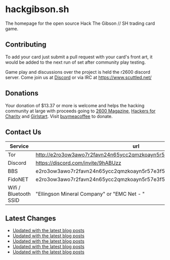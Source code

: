 # hackgibson.sh
The homepage for the open source Hack The Gibson // SH trading card game.


## Contributing

To add your card just submit a pull request with your card's front art, it would be added to the next run of set after community play testing.

Game play and discussions over the project is held the r2600 discord server. Come join us at [Discord](https://discord.com/invite/9hABUzz) or via IRC at https://www.scuttled.net/


## Donations

Your donation of $13.37 or more is welcome and helps the hacking community at large with proceeds going to [2600 Magazine](https://2600.com/), [Hackers for Charity](https://hackersforcharity.org) and [Girlstart](https://girlstart.org).  Visit [buymeacoffee](https://www.buymeacoffee.com/hackgibson.sh) to donate.


## Contact Us

Service | url
-|-
Tor | http://e2ro3ow3awo7r2favn24n65ycc2qmzkoayn5r57e3f56nvjwdcgg32ad.onion
Discord | https://discord.com/invite/9hABUzz
BBS | e2ro3ow3awo7r2favn24n65ycc2qmzkoayn5r57e3f56nvjwdcgg32ad.onion:23
FidoNET | e2ro3ow3awo7r2favn24n65ycc2qmzkoayn5r57e3f56nvjwdcgg32ad.onion:24554
Wifi / Bluetooth SSID | "Ellingson Mineral Company" or "EMC Net - <fidonet address>"

## Latest Changes
<!-- BLOG-POST-LIST:START -->
- [Updated with the latest blog posts](https://github.com/DFW2600/hackgibson.sh/commit/369d802410b04f4a8e77d80c3d4ac265134a3cc5)
- [Updated with the latest blog posts](https://github.com/DFW2600/hackgibson.sh/commit/edbaf06e2be04c1e6d8129ead372cca1c6556490)
- [Updated with the latest blog posts](https://github.com/DFW2600/hackgibson.sh/commit/4deced9ce561bf9fa88f639c2dcf86021e0a9ec2)
- [Updated with the latest blog posts](https://github.com/DFW2600/hackgibson.sh/commit/cda1b2ef6d8489856741c33ec20f466244da9df7)
- [Updated with the latest blog posts](https://github.com/DFW2600/hackgibson.sh/commit/79674d59c451a93e58b3d8dbbc9dbaff0aa169a7)
<!-- BLOG-POST-LIST:END -->
